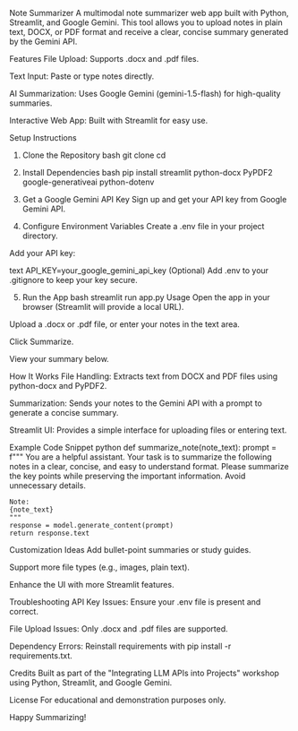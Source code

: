 Note Summarizer
A multimodal note summarizer web app built with Python, Streamlit, and Google Gemini. This tool allows you to upload notes in plain text, DOCX, or PDF format and receive a clear, concise summary generated by the Gemini API.

Features
File Upload: Supports .docx and .pdf files.

Text Input: Paste or type notes directly.

AI Summarization: Uses Google Gemini (gemini-1.5-flash) for high-quality summaries.

Interactive Web App: Built with Streamlit for easy use.

Setup Instructions
1. Clone the Repository
bash
git clone <your-repo-url>
cd <your-project-folder>
2. Install Dependencies
bash
pip install streamlit python-docx PyPDF2 google-generativeai python-dotenv
3. Get a Google Gemini API Key
Sign up and get your API key from Google Gemini API.

4. Configure Environment Variables
Create a .env file in your project directory.

Add your API key:

text
API_KEY=your_google_gemini_api_key
(Optional) Add .env to your .gitignore to keep your key secure.

5. Run the App
bash
streamlit run app.py
Usage
Open the app in your browser (Streamlit will provide a local URL).

Upload a .docx or .pdf file, or enter your notes in the text area.

Click Summarize.

View your summary below.

How It Works
File Handling: Extracts text from DOCX and PDF files using python-docx and PyPDF2.

Summarization: Sends your notes to the Gemini API with a prompt to generate a concise summary.

Streamlit UI: Provides a simple interface for uploading files or entering text.

Example Code Snippet
python
def summarize_note(note_text):
    prompt = f""" 
    You are a helpful assistant. Your task is to summarize the following notes in a clear, concise, and easy to understand format.
    Please summarize the key points while preserving the important information. Avoid unnecessary details.

    Note:
    {note_text}
    """
    response = model.generate_content(prompt)
    return response.text
Customization Ideas
Add bullet-point summaries or study guides.

Support more file types (e.g., images, plain text).

Enhance the UI with more Streamlit features.

Troubleshooting
API Key Issues: Ensure your .env file is present and correct.

File Upload Issues: Only .docx and .pdf files are supported.

Dependency Errors: Reinstall requirements with pip install -r requirements.txt.

Credits
Built as part of the "Integrating LLM APIs into Projects" workshop using Python, Streamlit, and Google Gemini.

License
For educational and demonstration purposes only.

Happy Summarizing!
